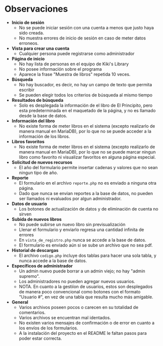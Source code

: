 # Observaciones

- **Inicio de sesión**
  - No se puede iniciar sesión con una cuenta a menos que justo haya sido creada.
  - No muestra errores de inicio de sesión en caso de meter datos erroneos.
- **Vista para crear una cuenta**
  - Cualquier persona puede registrarse como administrador
- **Página de inicio**
  - No hay lista de personas en el equipo de Kiki's Library
  - No posee información sobre el programa
  - Aparece la frase "Muestra de libros" repetida 10 veces.
- **Búsqueda**
  - No hay buscador, es decir, no hay un campo de texto que permita escribir
  - Se pueden elegir todos los criterios de búsqueda al mismo tiempo
- **Resultados de búsqueda**
  - Solo es desplegada la información de el libro de El Principito, pero esta predeterminada en el maquetado de la página, y no es llamado desde la base de datos.
- **Información del libro**
  - No existe forma de meter libros en el sistema (excepto realizarlo de manera manual en MariaDB), por lo que no se puede acceder a la información de los libros.
- **Libros favoritos**
  - No existe forma de meter libros en el sistema (excepto realizarlo de manera manual en MariaDB), por lo que no se puede marcar ningun libro como favorito ni visualizar favoritos en alguna página especial.
- **Solicitud de nuevos recursos**
  - El año del formulario permite insertar cadenas y valores que no sean ningun tipo de año.
- **Reporte**
  - El formulario en el archivo `reporte.php` no es enviado a ninguna otra página.
  - Dado que nunca se envian reportes a la base de datos, no pueden ser llamados ni evaluados por algun administrador.
- **Datos de usuario**
  - Los botones de actualización de datos y de eliminación de cuenta no sirven
- **Subida de nuevos libros**
  - No puede subirse un nuevo libro sin previsualización
  - Llenar el formulario y enviarlo regresa una cantidad infinita de errores
  - En `vista_de_registro.php` nunca se accede a la base de datos.
  - El formulario es enviado aún si se sube un archivo que no sea pdf.
- **Historial de descargas**
  - El archivo `codigo.php` incluye dos tablas para hacer una sola tabla, y nunca accede a la base de datos.
- **Específicos de administrador**
  - Un admin nuevo puede borrar a un admin viejo; no hay "admin supremo".
  - Los administradores no pueden agregar nuevos usuarios.
  - NOTA. En cuanto a la gestiíon de usuarios, estos son desplegados de manera poco convencional como botones con el formato "Usuario #", en vez de una tabla que resulta mucho más amigable.
- **General** 
  - Varios archivos poseen pocos o carecen en su totalidad de comentarios.
  - Varios archivos se encuentran mal identados.
  - No existen varios mensajes de confirmación o de error en cuanto a los envíos de los formularios.
  - A la instalación del proyecto en el README le faltan pasos para poder estar correcta.
